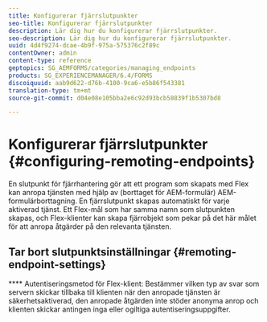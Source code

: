 ```yaml
---
title: Konfigurerar fjärrslutpunkter
seo-title: Konfigurerar fjärrslutpunkter
description: Lär dig hur du konfigurerar fjärrslutpunkter.
seo-description: Lär dig hur du konfigurerar fjärrslutpunkter.
uuid: 4d4f9274-dcae-4b9f-975a-575376c2f89c
contentOwner: admin
content-type: reference
geptopics: SG_AEMFORMS/categories/managing_endpoints
products: SG_EXPERIENCEMANAGER/6.4/FORMS
discoiquuid: aab9d622-d76b-4100-9ca6-e5b86f543381
translation-type: tm+mt
source-git-commit: d04e08e105bba2e6c92d93bcb58839f1b5307bd8

---
```



# Konfigurerar fjärrslutpunkter {#configuring-remoting-endpoints}

En slutpunkt för fjärrhantering gör att ett program som skapats med Flex kan anropa tjänsten med hjälp av (borttaget för AEM-formulär) AEM-formulärborttagning. En fjärrslutpunkt skapas automatiskt för varje aktiverad tjänst. Ett Flex-mål som har samma namn som slutpunkten skapas, och Flex-klienter kan skapa fjärrobjekt som pekar på det här målet för att anropa åtgärder på den relevanta tjänsten.

## Tar bort slutpunktsinställningar {#remoting-endpoint-settings}

**** Autentiseringsmetod för Flex-klient: Bestämmer vilken typ av svar som servern skickar tillbaka till klienten när den anropade tjänsten är säkerhetsaktiverad, den anropade åtgärden inte stöder anonyma anrop och klienten skickar antingen inga eller ogiltiga autentiseringsuppgifter.
